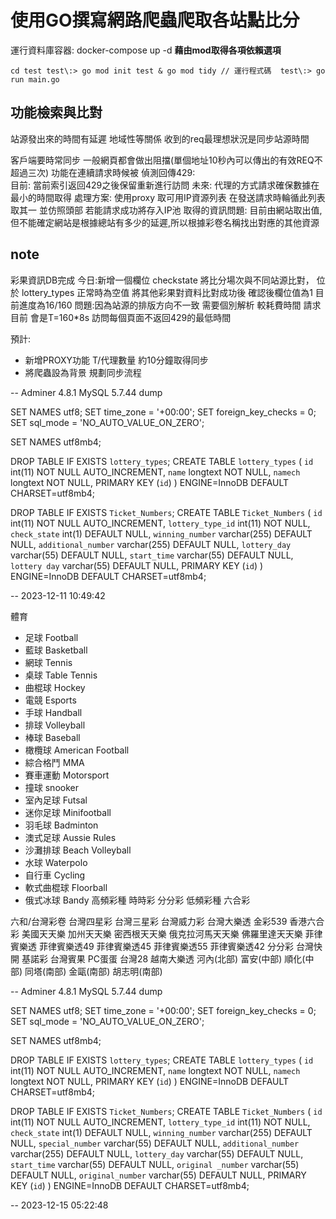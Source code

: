 # 使用GO撰寫網路爬蟲爬取各站點比分
 運行資料庫容器:
 docker-compose up -d 
 **藉由mod取得各項依賴選項**

 `cd test
 test\:> go mod init test & go mod tidy
 // 運行程式碼 
 test\:> go run main.go `


## 功能檢索與比對

站源發出來的時間有延遲 地域性等關係 收到的req最理想狀況是同步站源時間

客戶端要時常同步 一般網頁都會做出阻擋(單個地址10秒內可以傳出的有效REQ不超過三次)
功能在連續請求時候被
偵測回傳429:  
目前: 當前索引返回429之後保留重新進行訪問
未來: 代理的方式請求確保數據在最小的時間取得
處理方案: 使用proxy 取可用IP資源列表 在發送請求時輪循此列表取其一 並仿照頭部 若能請求成功將存入IP池
取得的資訊問題: 目前由網站取出值,但不能確定網站是根據總站有多少的延遲,所以根據彩卷名稱找出對應的其他資源


## note
彩果資訊DB完成 
今日:新增一個欄位 checkstate 將比分場次與不同站源比對，
位於 lottery_types  正常時為空值
將其他彩果對資料比對成功後 確認後欄位值為1
目前進度為16/160 
問題:因為站源的排版方向不一致 需要個別解析 較耗費時間
請求目前 會是T=160*8s 訪問每個頁面不返回429的最低時間

預計:
- 新增PROXY功能 T/代理數量 約10分鐘取得同步
- 將爬蟲設為背景 規劃同步流程


-- Adminer 4.8.1 MySQL 5.7.44 dump

SET NAMES utf8;
SET time_zone = '+00:00';
SET foreign_key_checks = 0;
SET sql_mode = 'NO_AUTO_VALUE_ON_ZERO';

SET NAMES utf8mb4;

DROP TABLE IF EXISTS `lottery_types`;
CREATE TABLE `lottery_types` (
  `id` int(11) NOT NULL AUTO_INCREMENT,
  `name` longtext NOT NULL,
  `namech` longtext NOT NULL,
  PRIMARY KEY (`id`)
) ENGINE=InnoDB DEFAULT CHARSET=utf8mb4;


DROP TABLE IF EXISTS `Ticket_Numbers`;
CREATE TABLE `Ticket_Numbers` (
  `id` int(11) NOT NULL AUTO_INCREMENT,
  `lottery_type_id` int(11) NOT NULL,
  `check_state` int(1) DEFAULT NULL,
  `winning_number` varchar(255) DEFAULT NULL,
  `additional_number` varchar(255) DEFAULT NULL,
  `lottery_day` varchar(55) DEFAULT NULL,
  `start_time` varchar(55) DEFAULT NULL,
  `lottery day` varchar(55) DEFAULT NULL,
  PRIMARY KEY (`id`)
) ENGINE=InnoDB DEFAULT CHARSET=utf8mb4;


-- 2023-12-11 10:49:42

體育
* 足球 Football 
* 藍球 Basketball
* 網球 Tennis
* 桌球  Table Tennis
* 曲棍球 Hockey
* 電競 Esports  
* 手球 Handball
* 排球 Volleyball
* 棒球 Baseball
* 橄欖球 American Football
* 綜合格鬥 MMA
* 賽車運動 Motorsport
* 撞球 snooker
* 室內足球 Futsal
* 迷你足球 Minifootball
* 羽毛球 Badminton
* 澳式足球 Aussie Rules
* 沙灘排球 Beach Volleyball
* 水球 Waterpolo
* 自行車 Cycling
* 軟式曲棍球 Floorball
* 俄式冰球 Bandy
高頻彩種
  時時彩
  分分彩
低頻彩種
  六合彩 

六和/台灣彩卷
  台灣四星彩
  台灣三星彩
  台灣威力彩
  台灣大樂透
  金彩539
  香港六合彩
美國天天樂
  加州天天樂
  密西根天天樂
  俄克拉河馬天天樂
  佛羅里達天天樂
菲律賓樂透
  菲律賓樂透49
  菲律賓樂透45
  菲律賓樂透55
  菲律賓樂透42
分分彩
  台灣快開
基諾彩
  台灣賓果
PC蛋蛋
  台灣28
越南大樂透
  河內(北部)
  富安(中部)
  順化(中部)
  同塔(南部)
  金甌(南部)
  胡志明(南部)
 

 -- Adminer 4.8.1 MySQL 5.7.44 dump

SET NAMES utf8;
SET time_zone = '+00:00';
SET foreign_key_checks = 0;
SET sql_mode = 'NO_AUTO_VALUE_ON_ZERO';

SET NAMES utf8mb4;

DROP TABLE IF EXISTS `lottery_types`;
CREATE TABLE `lottery_types` (
  `id` int(11) NOT NULL AUTO_INCREMENT,
  `name` longtext NOT NULL,
  `namech` longtext NOT NULL,
  PRIMARY KEY (`id`)
) ENGINE=InnoDB DEFAULT CHARSET=utf8mb4;


DROP TABLE IF EXISTS `Ticket_Numbers`;
CREATE TABLE `Ticket_Numbers` (
  `id` int(11) NOT NULL AUTO_INCREMENT,
  `lottery_type_id` int(11) NOT NULL,
  `check_state` int(1) DEFAULT NULL,
  `winning_number` varchar(255) DEFAULT NULL,
  `special_number` varchar(55) DEFAULT NULL,
  `additional_number` varchar(255) DEFAULT NULL,
  `lottery_day` varchar(55) DEFAULT NULL,
  `start_time` varchar(55) DEFAULT NULL,
  `original _number` varchar(55) DEFAULT NULL,
  `original_number` varchar(55) DEFAULT NULL,
  PRIMARY KEY (`id`)
) ENGINE=InnoDB DEFAULT CHARSET=utf8mb4;


-- 2023-12-15 05:22:48

 
